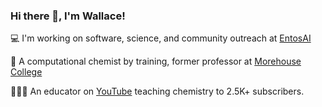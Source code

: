 ### Hi there 👋, I'm Wallace!


💻 I'm working on software, science, and community outreach at [EntosAI](https://www.entos.ai)

🧪 A computational chemist by training, former professor at [Morehouse College](https://www.morehouse.edu)

👨🏽‍🏫 An educator on [YouTube](https://www.youtube.com/channel/UCziFyFBmCSc1yUwkRWAOWEQ) teaching chemistry to 2.5K+ subscribers. 
